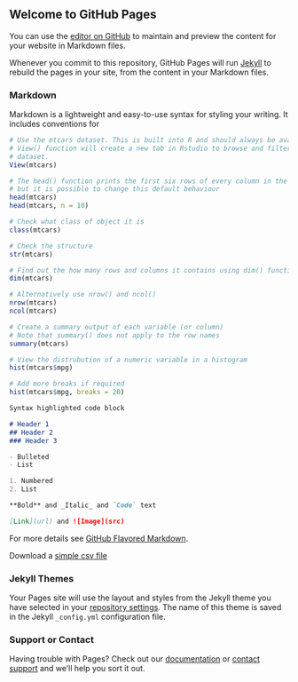 ## Welcome to GitHub Pages

You can use the [editor on GitHub](https://github.com/Kent-PHO/kent-pho.github.io/edit/main/README.md) to maintain and preview the content for your website in Markdown files.

Whenever you commit to this repository, GitHub Pages will run [Jekyll](https://jekyllrb.com/) to rebuild the pages in your site, from the content in your Markdown files.

### Markdown

Markdown is a lightweight and easy-to-use syntax for styling your writing. It includes conventions for

```r
# Use the mtcars dataset. This is built into R and should always be available
# View() function will create a new tab in Rstudio to browse and filter the 
# dataset. 
View(mtcars)

# The head() function prints the first six rows of every column in the console
# but it is possible to change this default behaviour
head(mtcars)
head(mtcars, n = 10)

# Check what class of object it is
class(mtcars)

# Check the structure
str(mtcars)

# Find out the how many rows and columns it contains using dim() function
dim(mtcars)

# Alternatively use nrow() and ncol()
nrow(mtcars)
ncol(mtcars)

# Create a summary output of each variable (or column)
# Note that summary() does not apply to the row names
summary(mtcars)

# View the distrubution of a numeric variable in a histogram
hist(mtcars$mpg)

# Add more breaks if required
hist(mtcars$mpg, breaks = 20)
```


```markdown
Syntax highlighted code block

# Header 1
## Header 2
### Header 3

- Bulleted
- List

1. Numbered
2. List

**Bold** and _Italic_ and `Code` text

[Link](url) and ![Image](src)
```

For more details see [GitHub Flavored Markdown](https://guides.github.com/features/mastering-markdown/).

Download a [simple csv file](https://github.com/Kent-PHO/R-examples/blob/4a4a234578be01a9f88df7aa044502154dc3191a/simple_table.csv?raw=true)

### Jekyll Themes

Your Pages site will use the layout and styles from the Jekyll theme you have selected in your [repository settings](https://github.com/Kent-PHO/kent-pho.github.io/settings/pages). The name of this theme is saved in the Jekyll `_config.yml` configuration file.

### Support or Contact

Having trouble with Pages? Check out our [documentation](https://docs.github.com/categories/github-pages-basics/) or [contact support](https://support.github.com/contact) and we’ll help you sort it out.
